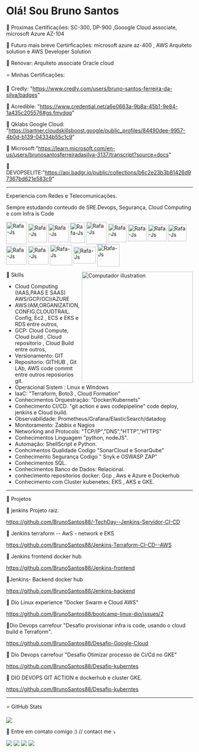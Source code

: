 # Olá! Sou Bruno Santos 

🎯 Proximas Certificações: SC-300, DP-900 ,Gooogle Cloud associate, microsoft Azure AZ-104</p>
🎯 Futuro mais breve Certirficações: microsoft azure az-400 , AWS Arquiteto solution e AWS Developer Solution </p>
🚨 Renovar: Arquiteto associate Oracle cloud

⭐ Minhas Certificações:  </p>
📕 Credly: "https://www.credly.com/users/bruno-santos-ferreira-da-silva/badges" </p>
📕 Acredible: "https://www.credential.net/a6e0663a-9b8a-45b1-9e84-1a435c205576#gs.fmydqq" </p>
📕 Qklabs Google Cloud: "https://partner.cloudskillsboost.google/public_profiles/84490dee-9957-4b0d-b139-04334b55c1c9" </p>
📕 Microsoft:"https://learn.microsoft.com/en-us/users/brunosantosferreiradasilva-3137/transcript?source=docs" </p>
📕 DEVOPSELITE:"https://api.badgr.io/public/collections/b6c2e23b3b81426d97367bd621e583c9"
___________________________________________________________________________________________________________________________________________________

Experiencia com Redes e Telecomunicações. </p>
Sempre estudando conteudo de SRE.Devops, Segurança, Cloud Computing e com Infra is Code <br>
</p>

<p align="left">
       
    
<img align="center" alt="Rafa-Js" height="60" width="55" src="https://cdn.jsdelivr.net/gh/devicons/devicon/icons/docker/docker-original-wordmark.svg" />
<img align="center" alt="Rafa-Js" height="50" width="50" src="https://cdn.jsdelivr.net/gh/devicons/devicon/icons/putty/putty-original.svg" />
<img align="center" alt="Rafa-Js" height="50" width="55" src="https://user-images.githubusercontent.com/91704169/190546385-e769a76d-f66b-4a68-aae8-2b4a159284be.png" />
<img align="center" alt="Rafa-Js" height="55" width="40" src="https://user-images.githubusercontent.com/91704169/191962723-bfff842e-3f17-4ca8-8767-76303d260623.png"/>
<img align="center" alt="Rafa-Js" height="60" width="55" src="https://user-images.githubusercontent.com/91704169/191961752-ad1d9b23-fa5a-4ccf-bbf3-0689bf54b0bf.png" />
<img align="center" alt="Rafa-Js" height="50" width="50" src="https://user-images.githubusercontent.com/91704169/191962476-7c082743-5de4-4e82-9335-2b1ae1f3603d.png"/>
<img align="center" alt="Rafa-Js" height="45" width="50" src="https://user-images.githubusercontent.com/91704169/191870517-db3bd422-fd43-499b-853e-c4028cde474d.png"/>


<img align="center" alt="Rafa-Js" height="45" width="50" src="https://user-images.githubusercontent.com/91704169/191870232-065456b5-5987-47d6-8216-ef4e090596a1.png"/>
<img align="center" alt="Rafa-Js" height="45" width="50" src="https://camo.githubusercontent.com/2582ec2237a3a1fbd34e9b57332b72be27a7facb32abe7c2335e5f86e5f457a8/68747470733a2f2f63646e2e6a7364656c6976722e6e65742f67682f64657669636f6e732f64657669636f6e2f69636f6e732f6d7973716c2f6d7973716c2d6f726967696e616c2e737667"/>
<img align="center" alt="Rafa-Js" height="50" width="55" src="https://camo.githubusercontent.com/dd8b0601cdfefe534a6a26f4c29c7f8a5fcfc315002655f519c73121f7bad8bc/68747470733a2f2f63646e2e6a7364656c6976722e6e65742f67682f64657669636f6e732f64657669636f6e2f69636f6e732f707974686f6e2f707974686f6e2d6f726967696e616c2e737667"/>
       
<img align="center" alt="Rafa-Js" height="50" width="55" src="https://user-images.githubusercontent.com/91704169/211868831-c7a5f64d-04d9-461f-b7c0-d665f9d67eed.png"/>
<img align="center" alt="Rafa-Js" height="55" width="60" src="https://user-images.githubusercontent.com/91704169/211872753-090358ca-a34f-4eac-8d0a-149699d4a41e.png" />
<img align="center" alt="Rafa-Js" height="45" width="60" src="https://user-images.githubusercontent.com/91704169/211873981-07625883-ca60-4d6d-9a1b-4c9a4d97059c.png"/
<img align="center" alt="Rafa-Js" height="60" width="60" src="https://user-images.githubusercontent.com/91704169/211866642-5ec6294b-cb91-4473-9849-e115d15a001d.png" /> 
<img align="center" alt="Rafa-Js" height="60" width="60" src="https://user-images.githubusercontent.com/91704169/211866642-5ec6294b-cb91-4473-9849-e115d15a001d.png" />  
   
 </p>
 
<img src="https://i.pinimg.com/originals/e4/26/70/e426702edf874b181aced1e2fa5c6cde.gif" min-width="300px" max-width="300px" width="300px" align="right" alt="Computador illustration">
       
       
 </p>

  🤖 Skills
  
   - Cloud Computing (IAAS,PAAS E SAAS) AWS/GCP/OCI/AZURE
   - AWS:IAM,ORGANIZATION,CONFIG,CLOUDTRAIL. Config, Ec2 , ECS e EKS e RDS entre outros,
   - GCP: Cloud Compute, Cloud build , Cloud repositorio , Cloud Build entre outros,
   - Versionamento: GIT
   - Repositorio: GITHUB , Git LAb, AWS code commit entre outros reposiorios git.
   - Operacional Sistem : Linux e Windows
   - IaaC: "Terraform, Boto3 , Cloud Formation"
   - Conhecimentos Orquestração: "Docker/Kubernets"
   - Conhecimento CI/CD. "git action e aws codepipeline" code deploy, jenkins e Cloud build.
   - Observabilidade: Prometheus/Grafana/ElasticSearch/datadog
   - Monitoramento: Zabbix e Nagios
   - Networking and Protocols: "TCP/IP","DNS","HTTP","HTTPS"
   - Conhecimentos Linguagem "python, nodeJS".
   - Automação: ShellScript e Python.
   - Conhcimentos Qualidade Codigo "SonarCloud e SonarQube"
   - Conhecimento Segurança Codigo " Snyk e OSWASP ZAP"
   - Conhecimentos SQL.
   - Conhecimentos Banco de Dados: Relacional.    
   - conhecimento repositorios docker: Gcp , Aws e Azure e Dockerhub
   - Conhecimento com Cluster kubenetes: EKS , AKS e GKE.
___________________________________________________________________________________________________________________________________________________

💼 Projetos </p>

🎯 jenkins Projeto raiz. </p>

 https://github.com/BrunoSantos88/-TechDay--Jenkins-Servidor-CI-CD </p>

🎯 Jenkins terraform -- AwS - network e EKS  </p>

https://github.com/BrunoSantos88/Jenkins-Terraform-CI-CD--AWS   </p>

🎯 Jenkins frontend docker hub </p>

https://github.com/BrunoSantos88/Jenkins-frontend </p>

🎯Jenkins- Backend docker hub </p>

https://github.com/BrunoSantos88/Jenkins-backend </p>

🎯 Dio Linux experience "Docker Swarm e Cloud AWS" </p>

 https://github.com/BrunoSantos88/bootcamp-linux-dio/issues/2 </p>

🎯Dio Devops carrefour  "Desafio provisionar infra is code, usando o cloud build e Terraform". </p>
 https://github.com/BrunoSantos88/Desafio-Google-Cloud </p>

🎯 Dio Devops carrefour "Desafio Otimizar processo de Ci/Cd no GKE" </p>
https://github.com/BrunoSantos88/Desafio-kuberntes </p>

🎯 DIO DEVOPS GIT ACTION e dockerhub e cluster GKE. </p>
https://github.com/BrunoSantos88/Desafio-kuberntes </p>

___________________________________________________________________________________________________________________________________________________
⭐ GitHub Stats   

 <img src = "https://github-readme-stats.vercel.app/api?username=BrunoSantos&show_icons=true&theme=great-gatsby&include_all_commits=true&count_private=true">
</p>


🎯 Entre em contato comigo :) // contact me ⤵
</p>

<p align="left">
  <a href="mailto:brunosantosc1@gmail.com" alt="Gmail">
  <img src="https://img.shields.io/badge/-Gmail-%23333?style=for-the-badge&logo=gmail&logoColor=white" target="_blank"></a>
  <a href="https://www.linkedin.com/in/brunosantos88" target="_blank"><img src="https://img.shields.io/badge/-LinkedIn-%230077B5?style=for-the-badge&logo=linkedin&logoColor=white" target="_blank"></a>
   <a href="https://wa.me/+5513991353329" target="_blank">
   <img src="https://img.shields.io/badge/WhatsApp-25D366?style=for-the-badge&logo=whatsapp&logoColor=white"></a>
   <a href="https://t.me/BrunoSantos88" target="_blank"><img src="https://img.shields.io/badge/Telegram-2CA5E0?style=for-the-badge&logo=telegram&logoColor=white"     target="_blank"></a>  </p>

 

